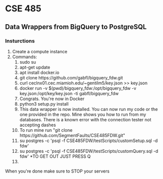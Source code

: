 <h1>CSE 485</h1>
<h2>Data Wrappers from BigQuery to PostgreSQL</h2>
<h3>Insturctions</h3>
<ol>
  <li>Create a compute instance</li>
  <li>Commands:
    <ol>
        <li>sudo su</li>
        <li>apt-get update</li>
        <li>apt install docker.io</li>
        <li>git clone https://github.com/gabfl/bigquery_fdw.git</li>
        <li>curl ceclnx01.cec.miamioh.edu/~gentilm5/key.json >> key.json</li>
        <li>docker run -v $(pwd)/bigquery_fdw:/opt/bigquery_fdw -v key.json:/opt/key/key.json -ti gabfl/bigquery_fdw</li>
        <li>Congrats. You're now in Docker</li>
        <li>python3 setup.py install</li>
        <li>This data wrapper is now installed. You can now run my code or the one provided in the repo. Mine shows you how to run from my databases. There is a known error with the connection tester not accepting dashes</li>
        <li>To run mine run "git clone https://github.com/SegmentFaults/CSE485FDW.git"</li>
        <li> su postgres -c 'psql -f CSE485FDW/testScripts/customSetup.sql -d fdw'</li>
        <li> su postgres -c 'psql -f CSE485FDW/testScripts/customQuery.sql -d fdw'     *TO GET OUT JUST PRESS Q<li>
    </ol>
 </ol>
<p> When you're done make sure to STOP your servers</p>
